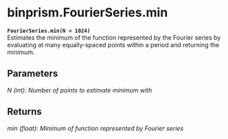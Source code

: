 # binprism.FourierSeries.min
**`FourierSeries.min(N = 1024)`** <br/>
Estimates the minimum of the function represented by the Fourier series by evaluating at many equally-spaced points within a period and returning the minimum.
## Parameters
*N (int): Number of points to estimate minimum with*
## Returns
*min (float): Minimum of function represented by Fourier series*
